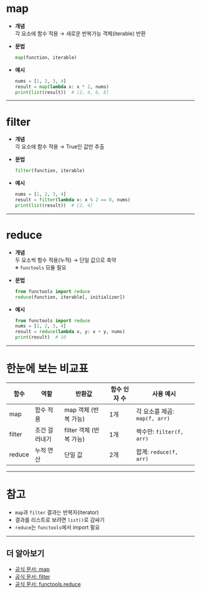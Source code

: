 
# map

- **개념**  
  각 요소에 함수 적용 → 새로운 반복가능 객체(iterable) 반환

- **문법**  
  ```python
  map(function, iterable)
  ```

- **예시**  
  ```python
  nums = [1, 2, 3, 4]
  result = map(lambda x: x * 2, nums)
  print(list(result))  # [2, 4, 6, 8]
  ```

---

# filter

- **개념**  
  각 요소에 함수 적용 → True인 값만 추출

- **문법**  
  ```python
  filter(function, iterable)
  ```

- **예시**  
  ```python
  nums = [1, 2, 3, 4]
  result = filter(lambda x: x % 2 == 0, nums)
  print(list(result))  # [2, 4]
  ```

---

# reduce

- **개념**  
  두 요소씩 함수 적용(누적) → 단일 값으로 축약  
  ※ `functools` 모듈 필요

- **문법**  
  ```python
  from functools import reduce
  reduce(function, iterable[, initializer])
  ```

- **예시**  
  ```python
  from functools import reduce
  nums = [1, 2, 3, 4]
  result = reduce(lambda x, y: x + y, nums)
  print(result)  # 10
  ```

---

# 한눈에 보는 비교표

| 함수    | 역할            | 반환값                  | 함수 인자 수 | 사용 예시                       |
| ------- | --------------- | ---------------------- | ----------- | ------------------------------- |
| map     | 함수 적용       | map 객체 (반복 가능)    | 1개         | 각 요소를 제곱: `map(f, arr)`    |
| filter  | 조건 걸러내기   | filter 객체 (반복 가능) | 1개         | 짝수만: `filter(f, arr)`        |
| reduce  | 누적 연산       | 단일 값                 | 2개         | 합계: `reduce(f, arr)`          |

---

# 참고

- `map`과 `filter` 결과는 반복자(iterator)  
- 결과를 리스트로 보려면 `list()`로 감싸기  
- `reduce`는 `functools`에서 import 필요

---

## 더 알아보기

- [공식 문서: map](https://docs.python.org/3/library/functions.html#map)
- [공식 문서: filter](https://docs.python.org/3/library/functions.html#filter)
- [공식 문서: functools.reduce](https://docs.python.org/3/library/functools.html#functools.reduce)
